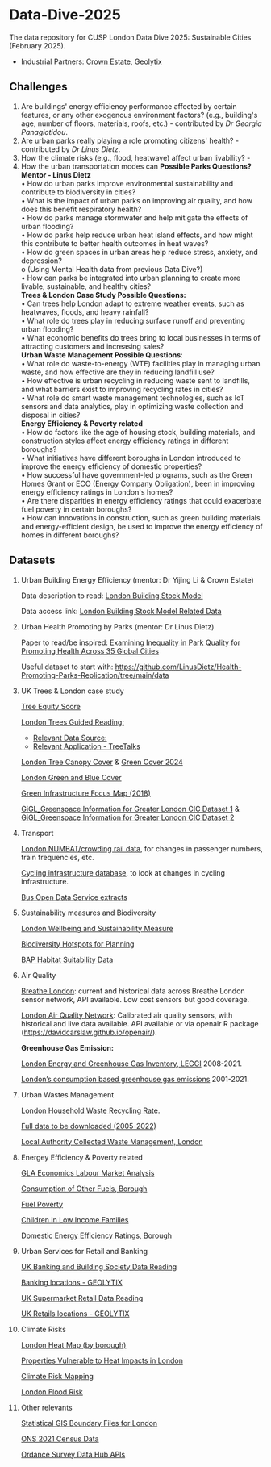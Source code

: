 # Data-Dive-2025

The data repository for CUSP London Data Dive 2025: Sustainable Cities (February 2025).

- Industrial Partners: [Crown Estate](https://www.thecrownestate.co.uk/), [Geolytix](https://geolytix.com/)

## Challenges

1. Are buildings' energy efficiency performance affected by certain features, or any other exogenous environment factors? (e.g., building's age, number of floors, materials, roofs, etc.) - contributed by _Dr Georgia Panagiotidou_.
2. Are urban parks really playing a role promoting citizens' health? - contributed by _Dr Linus Dietz_.
3. How the climate risks (e.g., flood, heatwave) affect urban livability? -
4. How the urban transportation modes can
**Possible Parks Questions?  Mentor - Linus Dietz** <br>
•	How do urban parks improve environmental sustainability and contribute to biodiversity in cities? <br>
•	What is the impact of urban parks on improving air quality, and how does this benefit respiratory health?<br>
•	How do parks manage stormwater and help mitigate the effects of urban flooding?<br>
•	How do parks help reduce urban heat island effects, and how might this contribute to better health outcomes in heat waves?<br>
•	How do green spaces in urban areas help reduce stress, anxiety, and depression?<br>
o	(Using Mental Health data from previous Data Dive?) <br>
•	How can parks be integrated into urban planning to create more livable, sustainable, and healthy cities? <br>
**Trees & London Case Study Possible Questions:**<br>
•	Can trees help London adapt to extreme weather events, such as heatwaves, floods, and heavy rainfall? <br>
•	What role do trees play in reducing surface runoff and preventing urban flooding?<br>
•	What economic benefits do trees bring to local businesses in terms of attracting customers and increasing sales? <br>
**Urban Waste Management Possible Questions**:<br>
•	What role do waste-to-energy (WTE) facilities play in managing urban waste, and how effective are they in reducing landfill use?<br>
•	How effective is urban recycling in reducing waste sent to landfills, and what barriers exist to improving recycling rates in cities?<br>
•	What role do smart waste management technologies, such as IoT sensors and data analytics, play in optimizing waste collection and disposal in cities?<br>
**Energy Efficiency & Poverty related**<br>
•	How do factors like the age of housing stock, building materials, and construction styles affect energy efficiency ratings in different boroughs?<br>
•	What initiatives have different boroughs in London introduced to improve the energy efficiency of domestic properties?<br>
•	How successful have government-led programs, such as the Green Homes Grant or ECO (Energy Company Obligation), been in improving energy efficiency ratings in London's homes?<br>
•	Are there disparities in energy efficiency ratings that could exacerbate fuel poverty in certain boroughs?<br>
•	How can innovations in construction, such as green building materials and energy-efficient design, be used to improve the energy efficiency of homes in different boroughs?<br>



## Datasets

1. Urban Building Energy Efficiency (mentor: Dr Yijing Li & Crown Estate)

   Data description to read: [London Building Stock Model](https://www.london.gov.uk/programmes-and-strategies/environment-and-climate-change/energy/energy-buildings/london-building-stock-model)

   Data access link: [London Building Stock Model Related Data](https://data.london.gov.uk/dataset/london-building-stock-model)

2. Urban Health Promoting by Parks (mentor: Dr Linus Dietz)

   Paper to read/be inspired: [Examining Inequality in Park Quality for Promoting Health Across 35 Global Cities](https://arxiv.org/abs/2407.15770)

   Useful dataset to start with: https://github.com/LinusDietz/Health-Promoting-Parks-Replication/tree/main/data

3. UK Trees & London case study

   [Tree Equity Score](https://uk.treeequityscore.org/#methods)

   [London Trees Guided Reading:](https://www.london.gov.uk/programmes-and-strategies/environment-and-climate-change/parks-green-spaces-and-biodiversity/trees-and-woodlands/london-tree-map?ac-37687=37686)

   - [Relevant Data Source:](https://data.london.gov.uk/dataset/local-authority-maintained-trees)
   - [Relevant Application - TreeTalks](https://www.treetalk.eco/)

   [London Tree Canopy Cover](https://data.london.gov.uk/dataset/canopy-cover-2024) & [Green Cover 2024](https://data.london.gov.uk/dataset/green-cover-2024)

   [London Green and Blue Cover](https://data.london.gov.uk/dataset/green-and-blue-cover)

   [Green Infrastructure Focus Map (2018)](https://data.london.gov.uk/dataset/green-infrastructure-focus-map)

   [GiGL_Greenspace Information for Greater London CIC Dataset 1](https://data.london.gov.uk/dataset/spaces-to-visit) & [GiGL_Greenspace Information for Greater London CIC Dataset 2](https://data.london.gov.uk/dataset/gigl-open-space-friends-group-data-sub-set)

4. Transport

   [London NUMBAT/crowding rail data](http://crowding.data.tfl.gov.uk/), for changes in passenger numbers, train frequencies, etc.

   [Cycling infrastructure database](https://cycling.data.tfl.gov.uk/), to look at changes in cycling infrastructure.

   [Bus Open Data Service extracts](https://github.com/cusp-london/bus-open-data-rasters)

5. Sustainability measures and Biodiversity

   [London Wellbeing and Sustainability Measure](https://data.london.gov.uk/dataset/london-wellbeing-and-sustainability-measure)

   [Biodiversity Hotspots for Planning](https://data.london.gov.uk/dataset/biodiversity-hotspots-for-planning)

   [BAP Habitat Suitability Data](https://www.gigl.org.uk/our-data-holdings/habitat-data/bap-habitat-suitability-data/)

6. Air Quality

   [Breathe London](https://www.breathelondon.org/): current and historical data across Breathe London sensor network, API available. Low cost sensors but good coverage.

   [London Air Quality Network](https://londonair.org.uk/LondonAir): Calibrated air quality sensors, with historical and live data available. API available or via openair R package (https://davidcarslaw.github.io/openair/).

   **Greenhouse Gas Emission:**

   [London Energy and Greenhouse Gas Inventory, LEGGI](https://data.london.gov.uk/dataset/leggi) 2008-2021.

   [London’s consumption based greenhouse gas emissions](https://www.data.gov.uk/dataset/e84ba8d7-1f32-4025-82fd-23950662f8f6/london-s-consumption-based-greenhouse-gas-emissions) 2001-2021.

7. Urban Wastes Management

   [London Household Waste Recycling Rate](https://data.london.gov.uk/dataset/household-waste-recycling-rates-borough).

   [Full data to be downloaded (2005-2022)](https://www.gov.uk/government/statistical-data-sets/env18-local-authority-collected-waste-annual-results-tables)

   [Local Authority Collected Waste Management, London](https://data.london.gov.uk/dataset/local-authority-collected-waste-management-london)

8. Energey Efficiency & Poverty related

   [GLA Economics Labour Market Analysis](https://data.london.gov.uk/dataset/gla-economics-covid-19-labour-market-analysis)

   [Consumption of Other Fuels, Borough](https://data.london.gov.uk/dataset/consumption-other-fuels-borough)

   [Fuel Poverty](https://data.london.gov.uk/dataset/fuel-poverty)

   [Children in Low Income Families](https://data.london.gov.uk/dataset/children-in-low-income-families)

   [Domestic Energy Efficiency Ratings, Borough](https://data.london.gov.uk/dataset/domestic-energy-efficiency-ratings-borough)
9. Urban Services for Retail and Banking

   [UK Banking and Building Society Data Reading](https://geolytix.com/blog/banking-building-societies-locations/)
   
   [Banking locations - GEOLYTIX](https://drive.google.com/file/d/1RjyAK7qa-qoKtU25KI4e-_mmdxW601tj/view)
   
   [UK Supermarket Retail Data Reading](https://geolytix.com/blog/supermarket-retail-points/)

   [UK Retails locations - GEOLYTIX](https://drive.google.com/file/d/1B8M7m86rQg2sx2TsHhFa2d-x-dZ1DbSy/view)

10. Climate Risks

    [London Heat Map (by borough)](https://data.london.gov.uk/dataset/london-heat-map)

    [Properties Vulnerable to Heat Impacts in London](https://data.london.gov.uk/dataset/properties-vulnerable-to-heat-impacts-in-london)

    [Climate Risk Mapping](https://data.london.gov.uk/dataset/climate-risk-mapping)

    [London Flood Risk](https://data.london.gov.uk/dataset/flood-risk)
   
11. Other relevants

    [Statistical GIS Boundary Files for London](https://data.london.gov.uk/dataset/statistical-gis-boundary-files-london)

    [ONS 2021 Census Data](https://www.nomisweb.co.uk/sources/census_2021)

    [Ordance Survey Data Hub APIs](https://osdatahub.os.uk/docs)
    
